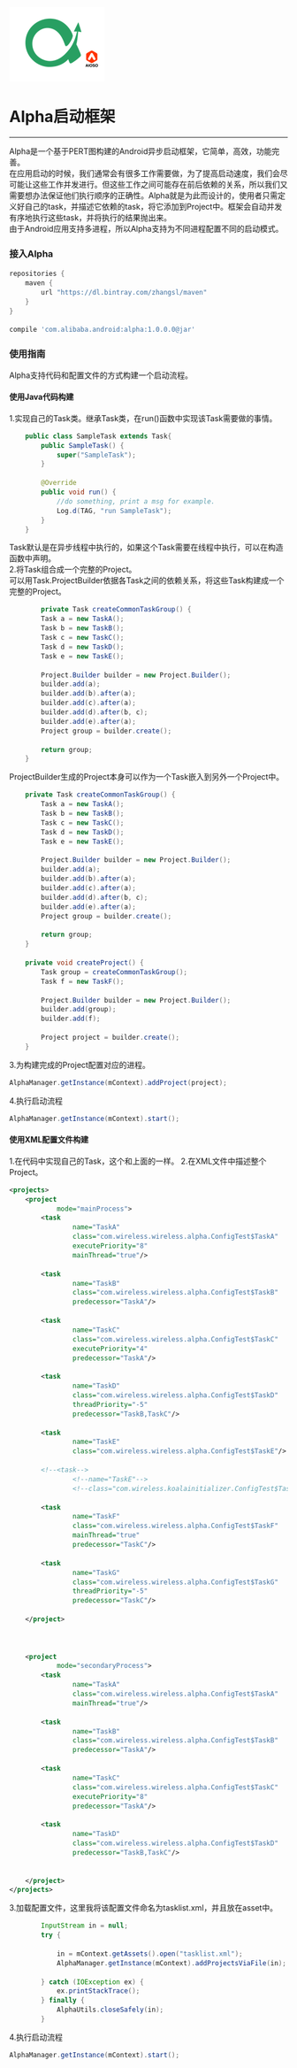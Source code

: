 ![screenshot](/alpha_logo.png)

# Alpha启动框架
---

Alpha是一个基于PERT图构建的Android异步启动框架，它简单，高效，功能完善。  
在应用启动的时候，我们通常会有很多工作需要做，为了提高启动速度，我们会尽可能让这些工作并发进行。但这些工作之间可能存在前后依赖的关系，所以我们又需要想办法保证他们执行顺序的正确性。Alpha就是为此而设计的，使用者只需定义好自己的task，并描述它依赖的task，将它添加到Project中。框架会自动并发有序地执行这些task，并将执行的结果抛出来。  
由于Android应用支持多进程，所以Alpha支持为不同进程配置不同的启动模式。  


### 接入Alpha

```groovy
repositories {
    maven {
        url "https://dl.bintray.com/zhangsl/maven"
    }
}

compile 'com.alibaba.android:alpha:1.0.0.0@jar'
```


### 使用指南
Alpha支持代码和配置文件的方式构建一个启动流程。
#### 使用Java代码构建

1.实现自己的Task类。继承Task类，在run()函数中实现该Task需要做的事情。

```java
	public class SampleTask extends Task{
        public SampleTask() {
            super("SampleTask");
        }

        @Override
        public void run() {
            //do something, print a msg for example.
            Log.d(TAG, "run SampleTask");
        }
    }
```
Task默认是在异步线程中执行的，如果这个Task需要在线程中执行，可以在构造函数中声明。  
2.将Task组合成一个完整的Project。  
可以用Task.ProjectBuilder依据各Task之间的依赖关系，将这些Task构建成一个完整的Project。

```java
		private Task createCommonTaskGroup() {
        Task a = new TaskA();
        Task b = new TaskB();
        Task c = new TaskC();
        Task d = new TaskD();
        Task e = new TaskE();

        Project.Builder builder = new Project.Builder();
        builder.add(a);
        builder.add(b).after(a);
        builder.add(c).after(a);
        builder.add(d).after(b, c);
        builder.add(e).after(a);
        Project group = builder.create();

        return group;
    }

```
ProjectBuilder生成的Project本身可以作为一个Task嵌入到另外一个Project中。
```java
    private Task createCommonTaskGroup() {
        Task a = new TaskA();
        Task b = new TaskB();
        Task c = new TaskC();
        Task d = new TaskD();
        Task e = new TaskE();

        Project.Builder builder = new Project.Builder();
        builder.add(a);
        builder.add(b).after(a);
        builder.add(c).after(a);
        builder.add(d).after(b, c);
        builder.add(e).after(a);
        Project group = builder.create();

        return group;
    }

    private void createProject() {
        Task group = createCommonTaskGroup();
        Task f = new TaskF();

        Project.Builder builder = new Project.Builder();
        builder.add(group);
        builder.add(f);

        Project project = builder.create();
    }
```
3.为构建完成的Project配置对应的进程。

```java
AlphaManager.getInstance(mContext).addProject(project);
```
4.执行启动流程
```java
AlphaManager.getInstance(mContext).start();
```

#### 使用XML配置文件构建
1.在代码中实现自己的Task，这个和上面的一样。
2.在XML文件中描述整个Project。

```xml
<projects>
    <project
            mode="mainProcess">
        <task
                name="TaskA"
                class="com.wireless.wireless.alpha.ConfigTest$TaskA"
                executePriority="8"
                mainThread="true"/>

        <task
                name="TaskB"
                class="com.wireless.wireless.alpha.ConfigTest$TaskB"
                predecessor="TaskA"/>

        <task
                name="TaskC"
                class="com.wireless.wireless.alpha.ConfigTest$TaskC"
                executePriority="4"
                predecessor="TaskA"/>

        <task
                name="TaskD"
                class="com.wireless.wireless.alpha.ConfigTest$TaskD"
                threadPriority="-5"
                predecessor="TaskB,TaskC"/>

        <task
                name="TaskE"
                class="com.wireless.wireless.alpha.ConfigTest$TaskE"/>

        <!--<task-->
                <!--name="TaskE"-->
                <!--class="com.wireless.koalainitializer.ConfigTest$TaskE"/>-->

        <task
                name="TaskF"
                class="com.wireless.wireless.alpha.ConfigTest$TaskF"
                mainThread="true"
                predecessor="TaskC"/>

        <task
                name="TaskG"
                class="com.wireless.wireless.alpha.ConfigTest$TaskG"
                threadPriority="-5"
                predecessor="TaskC"/>

    </project>



    <project
            mode="secondaryProcess">
        <task
                name="TaskA"
                class="com.wireless.wireless.alpha.ConfigTest$TaskA"
                mainThread="true"/>

        <task
                name="TaskB"
                class="com.wireless.wireless.alpha.ConfigTest$TaskB"
                predecessor="TaskA"/>

        <task
                name="TaskC"
                class="com.wireless.wireless.alpha.ConfigTest$TaskC"
                executePriority="8"
                predecessor="TaskA"/>

        <task
                name="TaskD"
                class="com.wireless.wireless.alpha.ConfigTest$TaskD"
                predecessor="TaskB,TaskC"/>


    </project>
</projects>
```
3.加载配置文件，这里我将该配置文件命名为tasklist.xml，并且放在asset中。

```java
		InputStream in = null;
        try {
        
            in = mContext.getAssets().open("tasklist.xml");
            AlphaManager.getInstance(mContext).addProjectsViaFile(in);

        } catch (IOException ex) {
            ex.printStackTrace();
        } finally {
            AlphaUtils.closeSafely(in);
        }
```
4.执行启动流程

```java
AlphaManager.getInstance(mContext).start();
```
